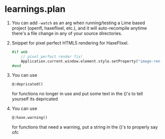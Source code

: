 # learnings.plan
1. You can add `-watch` as an arg when running/testing a Lime based project (openfl, haxeflixel, etc.), and it will auto-recompile anytime there's a file change in any of your source directories.
2. Snippet for pixel perfect HTML5 rendering for HaxeFlixel.
    ```hx
    #if web
        // pixel perfect render fix!
        Application.current.window.element.style.setProperty("image-rendering", "pixelated");
    #end
    ```
3. You can use
   ```hx
   @:depricated()
   ```
    for functions no longer in use and put some text in the ()'s to tell yourself its depricated

4. You can use
   ```hx
   @:haxe.warning()
   ```
    for functions that need a warning, put a string in the ()'s to properly say ofc
